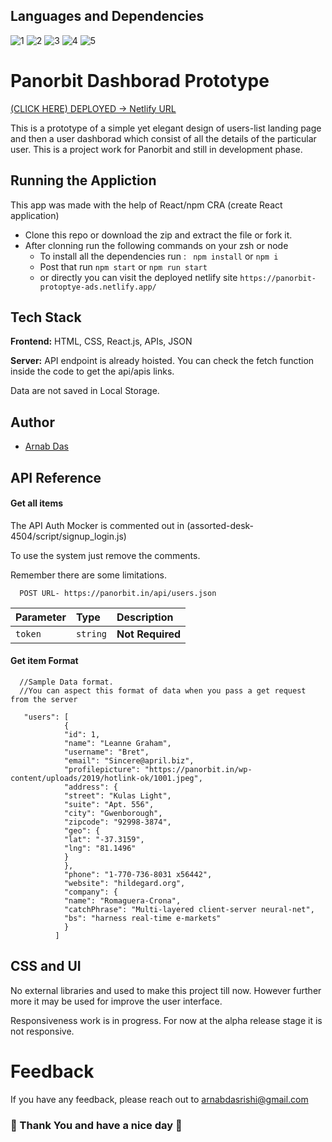## Languages and Dependencies

![1](https://img.shields.io/badge/JavaScript-323330?style=for-the-badge&logo=javascript&logoColor=F7DF1E)
![2](https://img.shields.io/badge/CSS3-1572B6?style=for-the-badge&logo=css3&logoColor=white)
![3](https://img.shields.io/badge/HTML5-E34F26?style=for-the-badge&logo=html5&logoColor=white)
![4](https://img.shields.io/badge/React_Router-CA4245?style=for-the-badge&logo=react-router&logoColor=white)
![5](https://img.shields.io/badge/React-20232A?style=for-the-badge&logo=react&logoColor=61DAFB)


# Panorbit Dashborad Prototype
[(CLICK HERE) DEPLOYED -> Netlify URL ](https://panorbit-protoptye-ads.netlify.app/)

This is a prototype of a simple yet elegant design of users-list landing page and then a user dashborad which consist of all the details of the particular user. This is a project work for Panorbit and still in development phase.

## Running the Appliction

This app was made with the help of React/npm CRA (create React application)
- Clone this repo or download the zip and extract the file or fork it.
- After clonning run the following commands on your zsh or node
    - To install all the dependencies run : ` npm install` or `npm i`
    - Post that run `npm start` or `npm run start`
    - or directly you can visit the deployed netlify site `https://panorbit-protoptye-ads.netlify.app/`

## Tech Stack

**Frontend:** HTML, CSS, React.js, APIs, JSON

**Server:** API endpoint is already hoisted. You can check the fetch function inside the code to get the api/apis links.

Data are not saved in Local Storage.


## Author

- [Arnab Das](https://github.com/arnabdasrishi)


## API Reference

#### Get all items

The API Auth Mocker is commented out in (assorted-desk-4504/script/signup_login.js)

To use the system just remove the comments. 

Remember there are some limitations.

```http
  POST URL- https://panorbit.in/api/users.json
```

| Parameter | Type     | Description                |
| :-------- | :------- | :------------------------- |
| `token` | `string` | **Not Required** |

#### Get item Format

```http
  //Sample Data format.
  //You can aspect this format of data when you pass a get request from the server
  
   "users": [
            {
            "id": 1,
            "name": "Leanne Graham",
            "username": "Bret",
            "email": "Sincere@april.biz",
            "profilepicture": "https://panorbit.in/wp-content/uploads/2019/hotlink-ok/1001.jpeg",
            "address": {
            "street": "Kulas Light",
            "suite": "Apt. 556",
            "city": "Gwenborough",
            "zipcode": "92998-3874",
            "geo": {
            "lat": "-37.3159",
            "lng": "81.1496"
            }
            },
            "phone": "1-770-736-8031 x56442",
            "website": "hildegard.org",
            "company": {
            "name": "Romaguera-Crona",
            "catchPhrase": "Multi-layered client-server neural-net",
            "bs": "harness real-time e-markets"
            }
          ]
```

## CSS and UI

No external libraries and used to make this project till now. However further more it may be used for improve the user interface.

Responsiveness work is in progress. For now at the alpha release stage it is not responsive.

# Feedback

If you have any feedback, please reach out to arnabdasrishi@gmail.com

### 🙂 Thank You and have a nice day 🙏



